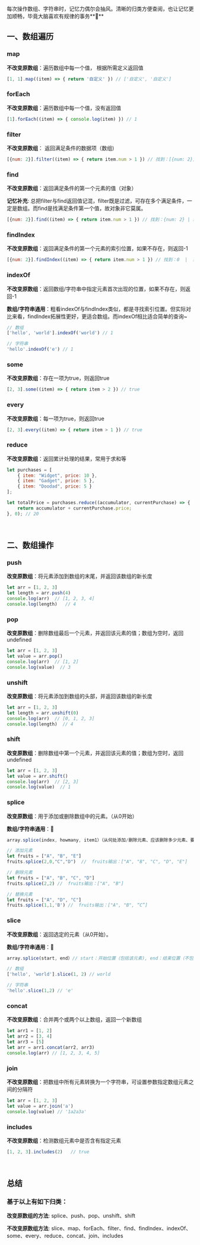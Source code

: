 
每次操作数组、字符串时，记忆力偶尔会抽风。清晰的归类方便查阅，也让记忆更加顺畅，毕竟大脑喜欢有规律的事务**👊**

## 一、数组遍历

### map
**不改变原数组**：遍历数组中每一个值， 根据所需定义返回值
````javaScript
[1, 1].map((item) => { return '自定义' }) // ['自定义', '自定义']
````

### forEach
**不改变原数组**：遍历数组中每一个值，没有返回值
````javaScript
[1].forEach((item) => { console.log(item) }) // 1
````

### filter
**不改变原数组**： 返回满足条件的数据项（数组)
````javaScript
[{num: 2}].filter((item) => { return item.num > 1 }) // 找到：[{num: 2}]   |   未找到: []
````

### find
**不改变原数组**：返回满足条件的第一个元素的值（对象）

**记忆补充**: 总把filter与find返回值记混，filter既是过滤，可存在多个满足条件，一定是数组。而find是找满足条件第一个值，故对象非它莫属。
````javaScript
[{num: 2}].find((item) => { return item.num > 1 }) // 找到：{num: 2} | 未找到: undefined
````

### findIndex
**不改变原数组**：返回满足条件的第一个元素的索引位置，如果不存在，则返回-1
````javaScript
[{num: 2}].findIndex((item) => { return item.num > 1 }) // 找到：0  |  未找到:  -1
````

### indexOf
**不改变原数组**：返回数组/字符串中指定元素首次出现的位置，如果不存在，则返回-1

**数组/字符串通用**：粗看indexOf与findIndex类似，都是寻找索引位置。但实际对比来看，findIndex拓展性更好，更适合数组。而indexOf相比适合简单的查询~
````javaScript
// 数组
['hello', 'world'].indexOf('world') // 1

// 字符串
'hello'.indexOf('e') // 1
````

### some
**不改变原数组**：存在一项为true，则返回true 
````javaScript
[2, 3].some((item) => { return item > 2 }) // true
````

### every
**不改变原数组**：每一项为true，则返回true  
````javaScript
[2, 3].every((item) => { return item > 1 }) // true
````

### reduce
**不改变原数组**：返回累计处理的结果，常用于求和等
````javascript
let purchases = [
    { item: "Widget", price: 10 },
    { item: "Gadget", price: 5 },
    { item: "Doodad", price: 5 }
];

let totalPrice = purchases.reduce((accumulator, currentPurchase) => {
    return accumulator + currentPurchase.price;
}, 0); // 20
````

<br/>

## 二、数组操作

### push
**改变原数组**：将元素添加到数组的末尾，并返回该数组的新长度
````javaScript
let arr = [1, 2, 3]
let length = arr.push(4)
console.log(arr)  // [1, 2, 3, 4]
console.log(length)   // 4
````

### pop
**改变原数组**：删除数组最后一个元素，并返回该元素的值；数组为空时，返回undefined
````javaScript
let arr = [1, 2, 3]
let value = arr.pop()
console.log(arr)  // [1, 2]
console.log(value)  // 3
````

### unshift
**改变原数组**：将元素添加到数组的头部，并返回该数组的新长度
````javaScript
let arr = [1, 2, 3]
let length = arr.unshift(0)
console.log(arr)  // [0, 1, 2, 3]
console.log(length)  // 4
````

### shift
**改变原数组**：删除数组中第一个元素，并返回该元素的值；数组为空时，返回undefined 
````javaScript
let arr = [1, 2, 3]
let value = arr.shift()
console.log(arr)  // [2, 3]
console.log(value)  // 1
````

### splice
**改变原数组**：用于添加或删除数组中的元素。（从0开始）

**数组/字符串通用**：**👊**
````javaScript
array.splice(index, howmany, item1）（从何处添加/删除元素、应该删除多少元素、要添加的元素）

// 添加元素
let fruits = ["A", "B", "E"]
fruits.splice(2,0,"C","D")  //  fruits输出：["A", "B", "C", "D", "E"]

// 删除元素
let fruits = ["A", "B", "C", "D"]
fruits.splice(2,2) //  fruits输出：["A", "B"]

// 替换元素
let fruits = ["A", "D", "C"]
fruits.splice(1,1,'B') //  fruits输出：["A", "B", “C”]
````

### slice
**不改变原数组**：返回选定的元素（从0开始）。

**数组/字符串通用**：**👊**
````javaScript
array.splice(start, end）// start：开始位置（包括该元素), end：结束位置（不包括该元素）

// 数组
['hello', 'world'].slice(1, 2) // world

// 字符串
'hello'.slice(1,2) // 'e'
````

### concat
**不改变原数组**：合并两个或两个以上数组，返回一个新数组
````javaScript
let arr1 = [1, 2]
let arr2 = [3, 4]
let arr3 = [5]
let arr = arr1.concat(arr2, arr3)
console.log(arr) // [1, 2, 3, 4, 5]
````

### join
**不改变原数组**：把数组中所有元素转换为一个字符串，可设置参数指定数组元素之间的分隔符
````javaScript
let arr = [1, 2, 3]
let value = arr.join('a')
console.log(value) // '1a2a3a'
````

### includes
**不改变原数组**：检测数组元素中是否含有指定元素 
````javaScript
[1, 2, 3].includes(2)   // true
````

<br/>

## 总结

### 基于以上有如下归类：
**改变原数组的方法**: splice、push、pop、unshift、shift

**不改变原数组方法**: slice、map、forEach、filter、find、findIndex、indexOf、some、every、reduce、concat、join、includes